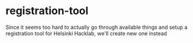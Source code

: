 registration-tool
=================

Since it seems too hard to actually go through available things and setup a registration tool for Helsinki Hacklab, we'll create new one instead
